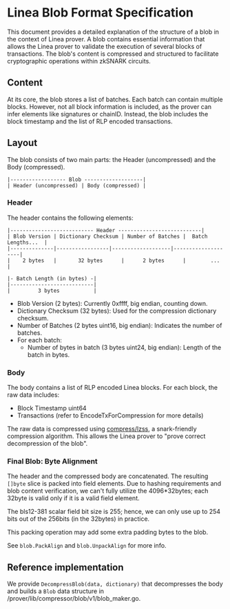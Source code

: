 # Linea Blob Format Specification

This document provides a detailed explanation of the structure of a blob in the context of Linea prover. A blob contains essential information that allows the Linea prover to validate the execution of several blocks of transactions. The blob's content is compressed and structured to facilitate cryptographic operations within zkSNARK circuits.

## Content

At its core, the blob stores a list of batches. Each batch can contain multiple blocks. However, not all block information is included, as the prover can infer elements like signatures or chainID. Instead, the blob includes the block timestamp and the list of RLP encoded transactions.

## Layout

The blob consists of two main parts: the Header (uncompressed) and the Body (compressed).

```
|------------------ Blob -------------------|
| Header (uncompressed) | Body (compressed) |
```

### Header

The header contains the following elements:

```
|--------------------------- Header ---------------------------|
| Blob Version | Dictionary Checksum | Number of Batches |  Batch Lengths...  |
|--------------|-----------------|-------------------|--------------------|
|    2 bytes   |       32 bytes      |      2 bytes      |        ...         |

|- Batch Length (in bytes) -|
|---------------------------|
|         3 bytes           |
```

- Blob Version (2 bytes): Currently 0xffff, big endian, counting down.
- Dictionary Checksum (32 bytes): Used for the compression dictionary checksum.
- Number of Batches (2 bytes uint16, big endian): Indicates the number of batches.
- For each batch:
  - Number of bytes in batch (3 bytes uint24, big endian): Length of the batch in bytes.

### Body

The body contains a list of RLP encoded Linea blocks. For each block, the raw data includes:

- Block Timestamp uint64
- Transactions (refer to EncodeTxForCompression for more details)

The raw data is compressed using [compress/lzss](https://github.com/consensys/compress), a snark-friendly compression algorithm. This allows the Linea prover to "prove correct decompression of the blob".

### Final Blob: Byte Alignment

The header and the compressed body are concatenated. The resulting `[]byte` slice is packed into field elements. Due to hashing requirements and blob content verification, we can't fully utilize the 4096*32bytes; each 32byte is valid only if it is a valid field element.

The bls12-381 scalar field bit size is 255; hence, we can only use up to 254 bits out of the 256bits (in the 32bytes) in practice.

This packing operation may add some extra padding bytes to the blob.

See `blob.PackAlign` and `blob.UnpackAlign` for more info.

## Reference implementation

We provide `DecompressBlob(data, dictionary)` that decompresses the body and builds a `Blob` data structure in /prover/lib/compressor/blob/v1/blob_maker.go.
